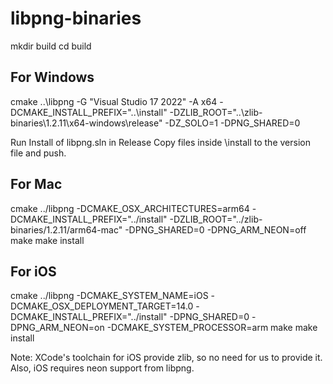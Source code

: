 # libpng-binaries

mkdir build
cd build

## For Windows

cmake ..\libpng -G "Visual Studio 17 2022" -A x64 -DCMAKE_INSTALL_PREFIX="..\install" -DZLIB_ROOT="..\zlib-binaries\1.2.11\x64-windows\release" -DZ_SOLO=1 -DPNG_SHARED=0

Run Install of libpng.sln in Release
Copy files inside \install to the version file and push.

## For Mac

cmake ../libpng -DCMAKE_OSX_ARCHITECTURES=arm64 -DCMAKE_INSTALL_PREFIX="../install" -DZLIB_ROOT="../zlib-binaries/1.2.11/arm64-mac" -DPNG_SHARED=0 -DPNG_ARM_NEON=off
make
make install


## For iOS

cmake ../libpng -DCMAKE_SYSTEM_NAME=iOS -DCMAKE_OSX_DEPLOYMENT_TARGET=14.0 -DCMAKE_INSTALL_PREFIX="../install" -DPNG_SHARED=0 -DPNG_ARM_NEON=on -DCMAKE_SYSTEM_PROCESSOR=arm
make
make install

Note: XCode's toolchain for iOS provide zlib, so no need for us to provide it. Also, iOS requires neon support from libpng.
